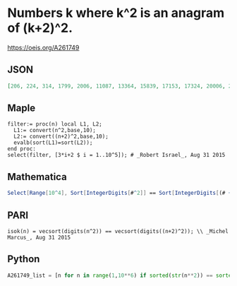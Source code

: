 # Numbers k where k^2 is an anagram of \(k\+2\)^2\.
https://oeis.org/A261749
## JSON
```JSON
[206, 224, 314, 1799, 2006, 11087, 13364, 15839, 17153, 17324, 20006, 22184, 22706, 24524, 24542, 40031, 40247, 45314, 47069, 48824, 55556, 61694, 64691, 70559, 71351, 89774, 90224, 102374, 108251, 112292, 129824, 132506, 137987, 151757, 154295, 157706, 162089, 167273, 170324, 171557, 175031]
```
## Maple
```Maple
filter:= proc(n) local L1, L2;
  L1:= convert(n^2,base,10);
  L2:= convert((n+2)^2,base,10);
  evalb(sort(L1)=sort(L2));
end proc:
select(filter, [3*i+2 $ i = 1..10^5]); # _Robert Israel_, Aug 31 2015
```
## Mathematica
```Mathematica
Select[Range[10^4], Sort[IntegerDigits[#^2]] == Sort[IntegerDigits[(# + 2)^2]] &] (* Typo fixed by _Ivan N. Ianakiev_, Sep 02 2015 *)
```
## PARI
```PARI
isok(n) = vecsort(digits(n^2)) == vecsort(digits((n+2)^2)); \\ _Michel Marcus_, Aug 31 2015
```
## Python
```Python
A261749_list = [n for n in range(1,10**6) if sorted(str(n**2)) == sorted(str((n+2)**2))] # _Chai Wah Wu_, Sep 02 2015
```
